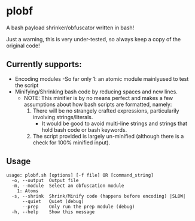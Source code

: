 # plobf
A bash payload shrinker/obfuscator written in bash!

Just a warning, this is very under-tested, so always keep a copy of the original code!

## Currently supports: 
- Encoding modules
	-So far only 1: an atomic module mainlyused to test the script
- Minifying/Shrinking bash code by reducing spaces and new lines.
  - NOTE: This minifier is by no means perfect and makes a few assumptions about how bash scripts are formatted, namely:
	1. There will be no strangely crafted expressions, particularily involving strings/literals.
		- It would be good to avoid multi-line strings and strings that hold bash code or bash keywords.
	2. The script provided is largely un-minified (although there is a check for 100% minified input).

## Usage

    usage: plobf.sh [options] [-f file] OR [command_string]
      -o, --output 	Output file
      -m, --module 	Select an obfuscation module
        1: Atoms
      -s, --shrink	Shrink/Minify code (happens before encoding) |SLOW|
          --quiet 	Quiet (debug)
          --prep  	Only run the prep module (debug)
      -h, --help  	Show this message
 
